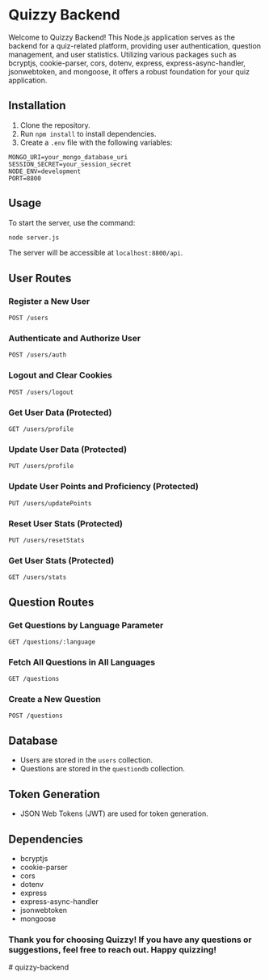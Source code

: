 # Quizzy Backend

Welcome to Quizzy Backend! This Node.js application serves as the backend for a quiz-related platform, providing user authentication, question management, and user statistics. Utilizing various packages such as bcryptjs, cookie-parser, cors, dotenv, express, express-async-handler, jsonwebtoken, and mongoose, it offers a robust foundation for your quiz application.

## Installation

1. Clone the repository.
2. Run `npm install` to install dependencies.
3. Create a `.env` file with the following variables:

```env
MONGO_URI=your_mongo_database_uri
SESSION_SECRET=your_session_secret
NODE_ENV=development
PORT=8800
```

## Usage

To start the server, use the command:

```bash
node server.js
```

The server will be accessible at `localhost:8800/api`.

## User Routes

### Register a New User

```http
POST /users
```

### Authenticate and Authorize User

```http
POST /users/auth
```

### Logout and Clear Cookies

```http
POST /users/logout
```

### Get User Data (Protected)

```http
GET /users/profile
```

### Update User Data (Protected)

```http
PUT /users/profile
```

### Update User Points and Proficiency (Protected)

```http
PUT /users/updatePoints
```

### Reset User Stats (Protected)

```http
PUT /users/resetStats
```

### Get User Stats (Protected)

```http
GET /users/stats
```

## Question Routes

### Get Questions by Language Parameter

```http
GET /questions/:language
```

### Fetch All Questions in All Languages

```http
GET /questions
```

### Create a New Question

```http
POST /questions
```

## Database

- Users are stored in the `users` collection.
- Questions are stored in the `questiondb` collection.

## Token Generation

- JSON Web Tokens (JWT) are used for token generation.

## Dependencies

- bcryptjs
- cookie-parser
- cors
- dotenv
- express
- express-async-handler
- jsonwebtoken
- mongoose

### Thank you for choosing Quizzy! If you have any questions or suggestions, feel free to reach out. Happy quizzing!

#   q u i z z y - b a c k e n d 
 
 
